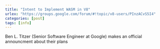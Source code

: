 ```yaml
---
title: "Intent to Implement WASM in V8"
urlex: "https://groups.google.com/forum/#!topic/v8-users/PInzACvS5I4"
categories: [post]
tags: [info]
---
```

Ben L. Titzer (Senior Software Engineer at Google) makes an official announcment about their plans